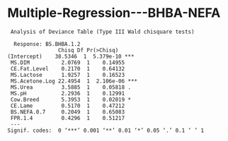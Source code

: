 # Multiple-Regression---BHBA-NEFA
     Analysis of Deviance Table (Type III Wald chisquare tests)

      Response: BS.BHBA.1.2
                    Chisq Df Pr(>Chisq)    
    (Intercept)    38.5346  1  5.379e-10 ***
     MS.DIM          2.0769  1    0.14955    
     CE.Fat.Level    0.2170  1    0.64132    
     MS.Lactose      1.9257  1    0.16523    
     MS.Acetone.Log 22.4954  1  2.106e-06 ***
     MS.Urea         3.5885  1    0.05818 .  
     MS.pH           2.2936  1    0.12991    
     Cow.Breed       5.3953  1    0.02019 *  
     CE.Lame         0.5170  1    0.47212    
     BS.NEFA.0.7     0.2049  1    0.65083    
     FPR.1.4         0.4296  1    0.51217    
     ---
    Signif. codes:  0 ‘***’ 0.001 ‘**’ 0.01 ‘*’ 0.05 ‘.’ 0.1 ‘ ’ 1

